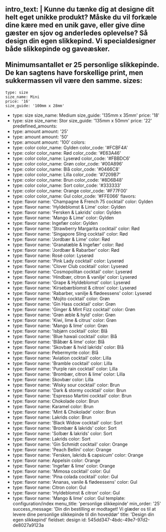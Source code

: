 intro_text: |
  Kunne du tænke dig at designe dit helt eget unikke produkt? Måske du vil forkæle dine kære med en unik gave, eller give dine gæster en sjov og anderledes oplevelse? Så design din egen slikkepind. Vi specialdesigner både slikkepinde og gaveæsker. <br> <br>
  Minimumsantallet er 25 personlige slikkepinde. De kan sagtens have forskellige print, men sukkermassen vil være den samme.
sizes:
  -
    type: size
    size_name: Mini
    price: '16'
    size_guide: '100mm x 28mm'
  -
    type: size
    size_name: Medium
    size_guide: '135mm x 35mm'
    price: '18'
  -
    type: size
    size_name: Stor
    size_guide: '135mm x 50mm'
    price: '22'
predefined_amounts:
  -
    type: amount
    amount: '25'
  -
    type: amount
    amount: '50'
  -
    type: amount
    amount: '100'
colors:
  -
    type: color
    color_name: Gylden
    color_code: '#FCBF4A'
  -
    type: color
    color_name: Rød
    color_code: '#E63A46'
  -
    type: color
    color_name: Lyserød
    color_code: '#FBBDC6'
  -
    type: color
    color_name: Grøn
    color_code: '#00A896'
  -
    type: color
    color_name: Blå
    color_code: '#0466C8'
  -
    type: color
    color_name: Lilla
    color_code: '#7209B7'
  -
    type: color
    color_name: Brun
    color_code: '#8D6B48'
  -
    type: color
    color_name: Sort
    color_code: '#333333'
  -
    type: color
    color_name: Orange
    color_code: '#F77F00'
  -
    type: color
    color_name: Gul
    color_code: '#FFE066'
flavors:
  -
    type: flavor
    name: 'Champagne & French 75 cocktail'
    color: Gylden
  -
    type: flavor
    name: 'Hyldeblomst & Lime'
    color: Gylden
  -
    type: flavor
    name: 'Fersken & Lakrids'
    color: Gylden
  -
    type: flavor
    name: 'Mango & Lime'
    color: Gylden
  -
    type: flavor
    name: Ingefær
    color: Gylden
  -
    type: flavor
    name: 'Strawberry Margarita cocktail'
    color: Rød
  -
    type: flavor
    name: 'Singapore Sling cocktail'
    color: Rød
  -
    type: flavor
    name: 'Jordbær & Lime'
    color: Rød
  -
    type: flavor
    name: 'Granatæble & Ingefær'
    color: Rød
  -
    type: flavor
    name: 'Jordbær & Rabarber'
    color: Rød
  -
    type: flavor
    name: Rosé
    color: Lyserød
  -
    type: flavor
    name: 'Pink Lady cocktail'
    color: Lyserød
  -
    type: flavor
    name: 'Clover Club cocktail'
    color: Lyserød
  -
    type: flavor
    name: 'Cosmopolitan cocktail'
    color: Lyserød
  -
    type: flavor
    name: 'Hindbær, citron & vanilje'
    color: Lyserød
  -
    type: flavor
    name: 'Grape & Hyldeblomst'
    color: Lyserød
  -
    type: flavor
    name: 'Kirsebærblomst & citron'
    color: Lyserød
  -
    type: flavor
    name: 'Rabarber, vanilje & flødeessens'
    color: Lyserød
  -
    type: flavor
    name: 'Mojito cocktail'
    color: Grøn
  -
    type: flavor
    name: 'Gin Hass cocktail'
    color: Grøn
  -
    type: flavor
    name: 'Ginger & Mint Fizz cocktail'
    color: Grøn
  -
    type: flavor
    name: 'Grøn æble & hyld'
    color: Grøn
  -
    type: flavor
    name: 'Kiwi, lime & citrus'
    color: Grøn
  -
    type: flavor
    name: 'Mango & lime'
    color: Grøn
  -
    type: flavor
    name: 'Isbjørn cocktail'
    color: Blå
  -
    type: flavor
    name: 'Blue hawaii cocktail'
    color: Blå
  -
    type: flavor
    name: 'Blåbær & lime'
    color: Blå
  -
    type: flavor
    name: 'Skovbær & hvid lakrids'
    color: Blå
  -
    type: flavor
    name: Pebermynte
    color: Blå
  -
    type: flavor
    name: 'Aviation cocktail'
    color: Lilla
  -
    type: flavor
    name: 'Bramble cocktail'
    color: Lilla
  -
    type: flavor
    name: 'Purple rain cocktail'
    color: Lilla
  -
    type: flavor
    name: 'Brombær, citron & lime'
    color: Lilla
  -
    type: flavor
    name: Skovbær
    color: Lilla
  -
    type: flavor
    name: 'Wisky sour cocktail'
    color: Brun
  -
    type: flavor
    name: 'Dark & stormy cocktail'
    color: Brun
  -
    type: flavor
    name: 'Espresso Martini cocktail'
    color: Brun
  -
    type: flavor
    name: Chokolade
    color: Brun
  -
    type: flavor
    name: Karamel
    color: Brun
  -
    type: flavor
    name: 'Mint & Chokolade'
    color: Brun
  -
    type: flavor
    name: Lakrids
    color: Brun
  -
    type: flavor
    name: 'Black Widow cocktail'
    color: Sort
  -
    type: flavor
    name: 'Brombær & lakrids'
    color: Sort
  -
    type: flavor
    name: 'Solbær & lakrids'
    color: Sort
  -
    type: flavor
    name: Lakrids
    color: Sort
  -
    type: flavor
    name: 'Gin Schmidt cocktail'
    color: Orange
  -
    type: flavor
    name: 'Peach Bellini'
    color: Orange
  -
    type: flavor
    name: 'Fersken, lakrids & capsicum'
    color: Orange
  -
    type: flavor
    name: Appelsin
    color: Orange
  -
    type: flavor
    name: 'Ingefær & lime'
    color: Orange
  -
    type: flavor
    name: 'Mimosa cocktail'
    color: Gul
  -
    type: flavor
    name: 'Pina colada cocktail'
    color: Gul
  -
    type: flavor
    name: 'Ananas, vanile & flødeessens'
    color: Gul
  -
    type: flavor
    name: Citron
    color: Gul
  -
    type: flavor
    name: 'Hyldeblomst & citron'
    color: Gul
  -
    type: flavor
    name: 'Mango & lime'
    color: Gul
template: configuration/index
menu_title: 'personlige slikkepinde'
min_order: '25'
success_message: 'Din din bestilling er modtaget! Vi glæder os til at levere dine personlige slikkepinde til din hoveddør'
title: 'Design din egen slikkepind'
fieldset: design
id: 545dd347-4bdc-49e7-97d2-de8027a9123a
